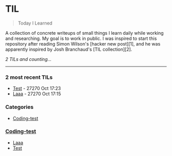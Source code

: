 # TIL
> Today I Learned

A collection of concrete writeups of small things I learn daily while working
and researching. My goal is to work in public. I was inspired to start this
repository after reading Simon Wilson's [hacker new post][1], and he was
apparently inspired by Josh Branchaud's [TIL collection][2].


_2 TILs and counting..._

---

### 2 most recent TILs

- [Test](Coding-test/Test.md) - 27270 Oct 17:23
- [Laaa](Coding-test/La.md) - 27270 Oct 17:15

### Categories

- [Coding-test](#coding-test)

### [Coding-test](#coding-test)
- [Laaa](Coding-test/La.md)
- [Test](Coding-test/Test.md)


